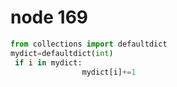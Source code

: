 # node 169
```python
from collections import defaultdict
mydict=defaultdict(int)
 if i in mydict:
                mydict[i]+=1
```
